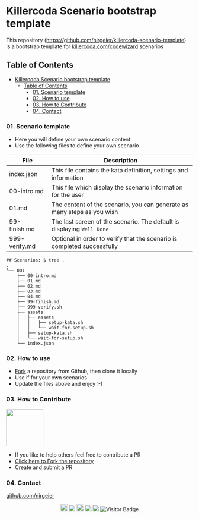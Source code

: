 
<!-- TOC ignore:true -->
# Killercoda Scenario bootstrap template

This repository (https://github.com/nirgeier/killercoda-scenario-template)   
is a bootstrap template for [killercoda.com/codewizard](https://killercoda.com/codewizard) scenarios

## Table of Contents

- [Killercoda Scenario bootstrap template](#killercoda-scenario-bootstrap-template)
  - [Table of Contents](#table-of-contents)
    - [01. Scenario template](#01-scenario-template)
    - [02. How to use](#02-how-to-use)
    - [03. How to Contribute](#03-how-to-contribute)
    - [04. Contact](#04-contact)

### 01. Scenario template

- Here you will define your own scenario content
- Use the following files to define your own scenario

| File          | Description                                                             |
| ------------- | ----------------------------------------------------------------------- |
| index.json    | This file contains the kata definition, settings and information        |
| 00-intro.md   | This file which display the scenario information for the user           |
| 01.md         | The content of the scenario, you can generate as many steps as you wish |
| 99-finish.md  | The last screen of the scenario. The default is displaying `Well Done`  |
| 999-verify.md | Optional in order to verify that the scenario is completed successfully |

```text
## Scenarios: $ tree .
.
└── 001
    ├── 00-intro.md
    ├── 01.md
    ├── 02.md
    ├── 03.md
    ├── 04.md
    ├── 99-finish.md
    ├── 999-verify.sh
    ├── assets
    │   ├── assets
    │   │   ├── setup-kata.sh
    │   │   └── wait-for-setup.sh
    │   ├── setup-kata.sh
    │   └── wait-for-setup.sh
    └── index.json
```    

### 02. How to use

- [Fork](https://github.com/nirgeier/killercoda-scenario-template/fork) a repository from Github, then clone it locally
- Use if for your own scenarios
- Update the files above and enjoy :-)

### 03. How to Contribute

<img src="https://media.githubusercontent.com/media/nirgeier/labs-assets/main/assets/images/i_helped_out.png" height="100px">

- If you like to help others feel free to contribute a PR
- [Click here to Fork the repository](https://github.com/nirgeier/killercoda-scenario-template/fork)
- Create and submit a PR

### 04. Contact

[github.com/nirgeier](https://github.com/nirgeier)

<div style="text-align:center">
  <a href="https://stackoverflow.com/users/1755598/codewizard">
    <img src="https://stackoverflow.com/users/flair/1755598.png" height="20" alt="profile for CodeWizard at Stack Overflow, Q&amp;A for professional and enthusiast programmers" title="profile for CodeWizard at Stack Overflow, Q&amp;A for professional and enthusiast programmers"></a>
  <a href="https://stackoverflow.com/users/1755598/codewizard">
    <img src="https://img.shields.io/stackexchange/stackoverflow/r/1755598"></a>
  <a href="https://www.linkedin.com/in/nirgeier/">
    <img height="20" src="https://user-images.githubusercontent.com/46517096/166973395-19676cd8-f8ec-4abf-83ff-da8243505b82.png"/></a>
  <img src="https://img.shields.io/github/followers/nirgeier?style=social">
  <img src="https://img.shields.io/github/stars/nirgeier?style=social">
  <img src="https://camo.githubusercontent.com/3e9f410e6d70c97c35b796d24f442668f86d5d37afe49ccfe0207d1fe01d27c5/68747470733a2f2f76697369746f722d62616467652e6c616f62692e6963752f62616467653f706167655f69643d6e69726765696572" alt="Visitor Badge" data-canonical-src="https://visitor-badge.laobi.icu/badge?page_id=nirgeier" style="max-width: 100%;">
</div>
